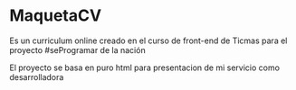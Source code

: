 # MaquetaCV
Es un curriculum online creado en el curso de front-end de Ticmas para el proyecto #seProgramar de la nación 

El proyecto se basa en puro html para presentacion de mi servicio como desarrolladora

